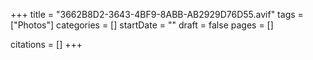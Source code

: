 +++
title = "3662B8D2-3643-4BF9-8ABB-AB2929D76D55.avif"
tags = ["Photos"]
categories = []
startDate = ""
draft = false
pages = []

citations = []
+++
